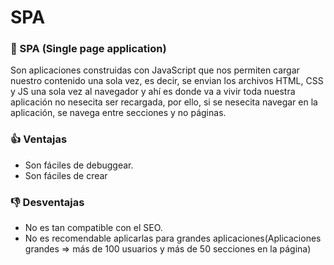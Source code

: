 # SPA
### 📒 SPA (Single page application)
Son aplicaciones construidas con JavaScript que nos permiten cargar nuestro contenido una sola vez, es decir, se envian los archivos HTML, CSS y JS una sola vez al navegador y ahí es donde va a vivir toda nuestra aplicación no nesecita ser recargada, por ello, si se nesecita navegar en la aplicación, se navega entre secciones y no páginas.

  <h3>👍 Ventajas</h3>
  
  - Son fáciles de debuggear.
  - Son fáciles de crear
  
  <h3>👎 Desventajas</h3>
  
  - No es tan compatible con el SEO.
  - No es recomendable aplicarlas para grandes aplicaciones(Aplicaciones grandes => más de 100 usuarios y más de 50 secciones en la página)

